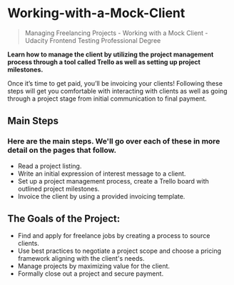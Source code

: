 # Working-with-a-Mock-Client
> Managing Freelancing Projects - Working with a Mock Client - Udacity Frontend Testing Professional Degree

**Learn how to manage the client by utilizing the project management process through a tool called Trello as well as setting up project milestones.**

Once it’s time to get paid, you’ll be invoicing your clients! Following these steps will get you comfortable with interacting with clients as well as going through a project stage from initial communication to final payment.

## Main Steps
### Here are the main steps. We'll go over each of these in more detail on the pages that follow.


  + Read a project listing.
  + Write an initial expression of interest message to a client.
  + Set up a project management process, create a Trello board with outlined project milestones.
  + Invoice the client by using a provided invoicing template.

## The Goals of the Project:

   * Find and apply for freelance jobs by creating a process to source clients.
   * Use best practices to negotiate a project scope and choose a pricing framework aligning with the client's needs.
   * Manage projects by maximizing value for the client.
   * Formally close out a project and secure payment.
